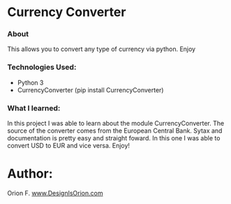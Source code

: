# Currency Converter

### About 
This allows you to convert any type of currency via python. Enjoy

### Technologies Used:
- Python 3
- CurrencyConverter (pip install CurrencyConverter)

### What I learned:

In this project I was able to learn about the module CurrencyConverter. The source of the converter comes from the European Central Bank. Sytax and documentation is pretty easy and straight foward. In this one I was able to convert USD to EUR and vice versa. Enjoy!


# Author: 
Orion F.
www.DesignIsOrion.com


